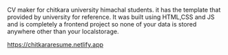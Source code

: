 CV maker for chitkara university himachal students.
it has the template that provided by university for reference.
It was built using HTML,CSS and JS and is completely a frontend project so none of your data is stored anywhere other than your localstorage.

https://chitkararesume.netlify.app
